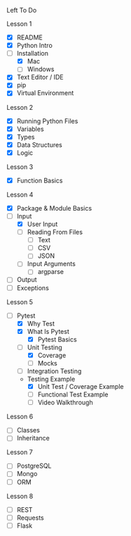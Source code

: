 Left To Do

Lesson 1
- [x] README
- [x] Python Intro
- [ ] Installation
    - [x] Mac
    - [ ] Windows
- [x] Text Editor / IDE
- [x] pip
- [x] Virtual Environment

Lesson 2
- [x] Running Python Files
- [x] Variables
- [x] Types
- [x] Data Structures
- [x] Logic

Lesson 3
- [x] Function Basics

Lesson 4
- [x] Package & Module Basics
- [ ] Input
    - [x] User Input
    - [ ] Reading From Files
        - [ ] Text
        - [ ] CSV
        - [ ] JSON
    - [ ] Input Arguments
        - [ ] argparse
- [ ] Output
- [ ] Exceptions

Lesson 5
- [ ] Pytest
    - [x] Why Test
    - [x] What Is Pytest
        - [x] Pytest Basics
    - [ ] Unit Testing
        - [x] Coverage
        - [ ] Mocks
    - [ ] Integration Testing
    - Testing Example
        - [x] Unit Test / Coverage Example
        - [ ] Functional Test Example
        - [ ] Video Walkthrough

Lesson 6
- [ ] Classes
- [ ] Inheritance

Lesson 7
- [ ] PostgreSQL
- [ ] Mongo
- [ ] ORM

Lesson 8
- [ ] REST
- [ ] Requests
- [ ] Flask
